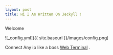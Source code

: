 ```yaml
---
layout: post
title: Hi I Am Written On Jeckyll ! 
---
```


Welcome 

![_config.yml]({{ site.baseurl }}/images/config.png)

Connect Any ip like a boss [Web Terminal](https://0-00-4.github.io/telnet/terminal.html) .
